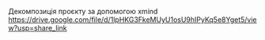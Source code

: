 Декомпозиція проєкту за допомогою xmind
https://drive.google.com/file/d/1lpHKG3FkeMUyU1osU9hIPyKq5e8Yget5/view?usp=share_link
